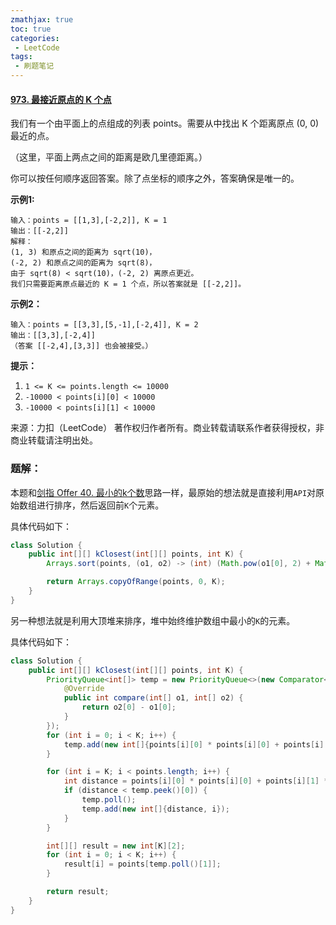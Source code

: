 ```yaml
---
zmathjax: true
toc: true
categories:
 - LeetCode
tags:
 - 刷题笔记
---
```


#### [973. 最接近原点的 K 个点](https://leetcode-cn.com/problems/k-closest-points-to-origin/)

我们有一个由平面上的点组成的列表 points。需要从中找出 K 个距离原点 (0, 0) 最近的点。

（这里，平面上两点之间的距离是欧几里德距离。）

你可以按任何顺序返回答案。除了点坐标的顺序之外，答案确保是唯一的。

<!--more-->

 **示例1:**

```
输入：points = [[1,3],[-2,2]], K = 1
输出：[[-2,2]]
解释： 
(1, 3) 和原点之间的距离为 sqrt(10)，
(-2, 2) 和原点之间的距离为 sqrt(8)，
由于 sqrt(8) < sqrt(10)，(-2, 2) 离原点更近。
我们只需要距离原点最近的 K = 1 个点，所以答案就是 [[-2,2]]。
```

**示例2：**

```
输入：points = [[3,3],[5,-1],[-2,4]], K = 2
输出：[[3,3],[-2,4]]
（答案 [[-2,4],[3,3]] 也会被接受。）
```

**提示：**

1.  `1 <= K <= points.length <= 10000`
2.  `-10000 < points[i][0] < 10000`
3.  `-10000 < points[i][1] < 10000`

来源：力扣（LeetCode）
著作权归作者所有。商业转载请联系作者获得授权，非商业转载请注明出处。

### 题解：

本题和[剑指 Offer 40. 最小的k个数](https://leetcode-cn.com/problems/zui-xiao-de-kge-shu-lcof/)思路一样，最原始的想法就是直接利用`API`对原始数组进行排序，然后返回前`K`个元素。

具体代码如下：

```java
class Solution {
    public int[][] kClosest(int[][] points, int K) {
        Arrays.sort(points, (o1, o2) -> (int) (Math.pow(o1[0], 2) + Math.pow(o1[1], 2) - Math.pow(o2[0], 2) - Math.pow(o2[1], 2)));

        return Arrays.copyOfRange(points, 0, K);
    }
}
```

另一种想法就是利用大顶堆来排序，堆中始终维护数组中最小的`K`的元素。

具体代码如下：

```java
class Solution {
    public int[][] kClosest(int[][] points, int K) {
        PriorityQueue<int[]> temp = new PriorityQueue<>(new Comparator<int[]>() {
            @Override
            public int compare(int[] o1, int[] o2) {
                return o2[0] - o1[0];
            }
        });
        for (int i = 0; i < K; i++) {
            temp.add(new int[]{points[i][0] * points[i][0] + points[i][1] * points[i][1], i});
        }

        for (int i = K; i < points.length; i++) {
            int distance = points[i][0] * points[i][0] + points[i][1] * points[i][1];
            if (distance < temp.peek()[0]) {
                temp.poll();
                temp.add(new int[]{distance, i});
            }
        }

        int[][] result = new int[K][2];
        for (int i = 0; i < K; i++) {
            result[i] = points[temp.poll()[1]];
        }

        return result;
    }
}
```





